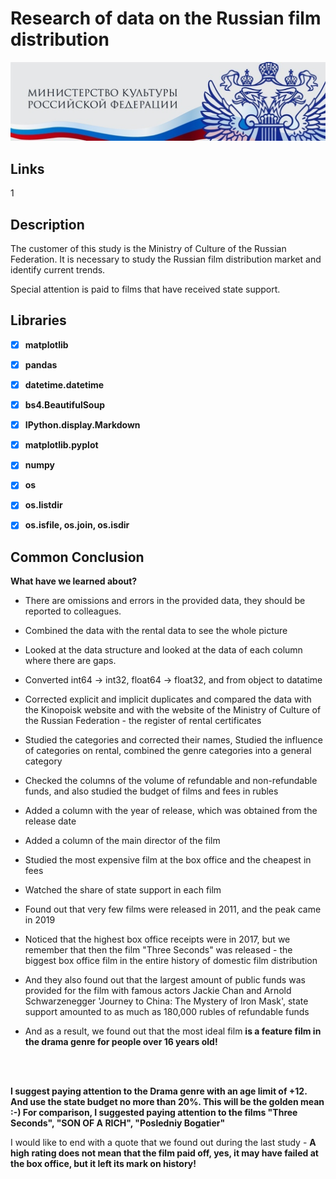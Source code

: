 
# Research of data on the Russian film distribution

![Logo](https://raw.githubusercontent.com/Alefair/DS/main/Research%20of%20data%20on%20the%20Russian%20film%20distribution/logo.png)

## Links
1

## Description
The customer of this study is the Ministry of Culture of the Russian Federation.
It is necessary to study the Russian film distribution market and identify current trends.

Special attention is paid to films that have received state support.


## Libraries
- [x] **matplotlib**

- [x] **pandas**
- [x] **datetime.datetime**
- [x] **bs4.BeautifulSoup**

- [x] **IPython.display.Markdown**
- [x] **matplotlib.pyplot**

- [x] **numpy**

- [x] **os**
- [x] **os.listdir**
- [x] **os.isfile, os.join, os.isdir**

## Сommon Сonclusion
**What have we learned about?**

- There are omissions and errors in the provided data, they should be reported to colleagues.

- Combined the data with the rental data to see the whole picture

- Looked at the data structure and looked at the data of each column where there are gaps.

- Converted int64 -> int32, float64 -> float32, and from object to datatime

- Corrected explicit and implicit duplicates and compared the data with the Kinopoisk website and with the website of the Ministry of Culture of the Russian Federation - the register of rental certificates

- Studied the categories and corrected their names, Studied the influence of categories on rental, combined the genre categories into a general category

- Checked the columns of the volume of refundable and non-refundable funds, and also studied the budget of films and fees in rubles

- Added a column with the year of release, which was obtained from the release date

- Added a column of the main director of the film

- Studied the most expensive film at the box office and the cheapest in fees

- Watched the share of state support in each film

- Found out that very few films were released in 2011, and the peak came in 2019

- Noticed that the highest box office receipts were in 2017, but we remember that then the film "Three Seconds" was released - the biggest box office film in the entire history of domestic film distribution

- And they also found out that the largest amount of public funds was provided for the film with famous actors Jackie Chan and Arnold Schwarzenegger 'Journey to China: The Mystery of Iron Mask', state support amounted to as much as 180,000 rubles of refundable funds

- And as a result, we found out that the most ideal film **is a feature film in the drama genre for people over 16 years old!**

<br><br>

**I suggest paying attention to the Drama genre with an age limit of +12. And use the state budget no more than 20%. This will be the golden mean :-)
For comparison, I suggested paying attention to the films "Three Seconds", "SON OF A RICH", "Posledniy Bogatier"**

I would like to end with a quote that we found out during the last study - **A high rating does not mean that the film paid off, yes, it may have failed at the box office, but it left its mark on history!**
